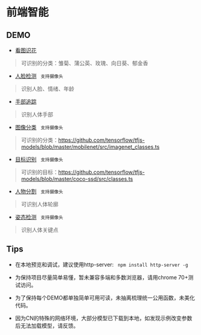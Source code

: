 # 前端智能

## DEMO

- [看图识花](https://allan5.com/FE-AI/flower.html "看图识花")
> 可识别的分类：雏菊、蒲公英、玫瑰、向日葵、郁金香
- [人脸检测](https://allan5.com/FE-AI/face-api.html "人脸检测")  ` 支持摄像头`
> 识别人脸、情绪、年龄
- [手部追踪](https://allan5.com/FE-AI/handtrack.html "手部追踪") 
> 识别人体手部
- [图像分类](https://allan5.com/FE-AI/mobilenet.html "图像分类")   ` 支持摄像头`
> 可识别的分类：https://github.com/tensorflow/tfjs-models/blob/master/mobilenet/src/imagenet_classes.ts
- [目标识别](https://allan5.com/FE-AI/object_detection.html "目标识别")    ` 支持摄像头`
> 可识别的目标：https://github.com/tensorflow/tfjs-models/blob/master/coco-ssd/src/classes.ts
- [人物分割](https://allan5.com/FE-AI/bodypix.html "人物分割")  ` 支持摄像头`
> 可识别人体轮廓
- [姿态检测](https://allan5.com/FE-AI/posenet.html "姿态检测")  ` 支持摄像头`
> 识别人体关键点


## Tips

- 在本地预览和调试，建议使用http-server: ` npm install http-server -g` 

- 为保持项目尽量简单易懂，暂未兼容多端和多数浏览器，请用chrome 70+测试访问。

- 为了保持每个DEMO都单独简单可用可读，未抽离梳理统一公用函数，未美化代码。

- 因为CN的特殊的网络环境，大部分模型已下载到本地，如发现示例改变参数后无法加载模型，请反馈。

